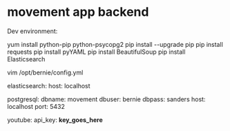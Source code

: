 # movement app backend

Dev environment:

yum install python-pip python-psycopg2
pip install --upgrade pip
pip install requests
pip install pyYAML
pip install BeautifulSoup
pip install Elasticsearch


vim /opt/bernie/config.yml

elasticsearch:
    host: localhost

postgresql:
    dbname: movement
    dbuser: bernie
    dbpass: sanders
    host: localhost
    port: 5432

youtube:
    api_key: __key_goes_here__
